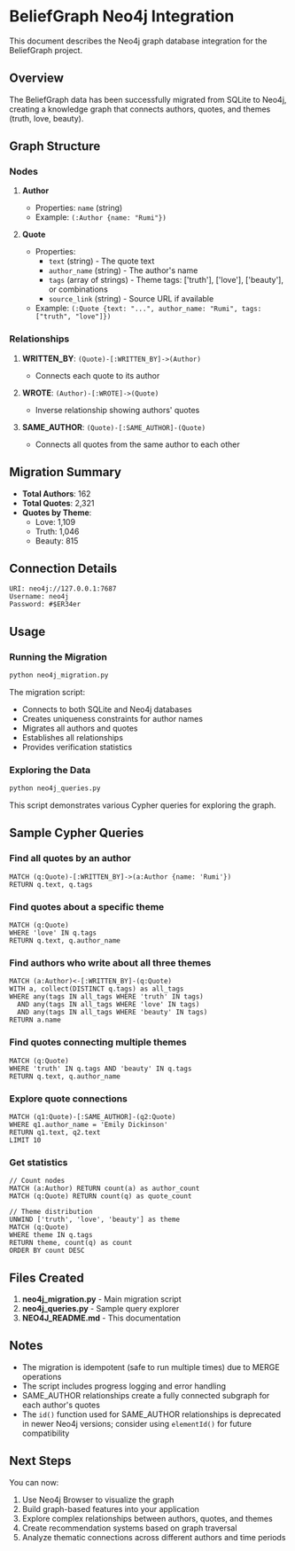 # BeliefGraph Neo4j Integration

This document describes the Neo4j graph database integration for the BeliefGraph project.

## Overview

The BeliefGraph data has been successfully migrated from SQLite to Neo4j, creating a knowledge graph that connects authors, quotes, and themes (truth, love, beauty).

## Graph Structure

### Nodes

1. **Author**
   - Properties: `name` (string)
   - Example: `(:Author {name: "Rumi"})`

2. **Quote**
   - Properties:
     - `text` (string) - The quote text
     - `author_name` (string) - The author's name
     - `tags` (array of strings) - Theme tags: ['truth'], ['love'], ['beauty'], or combinations
     - `source_link` (string) - Source URL if available
   - Example: `(:Quote {text: "...", author_name: "Rumi", tags: ["truth", "love"]})`

### Relationships

1. **WRITTEN_BY**: `(Quote)-[:WRITTEN_BY]->(Author)`
   - Connects each quote to its author

2. **WROTE**: `(Author)-[:WROTE]->(Quote)`
   - Inverse relationship showing authors' quotes

3. **SAME_AUTHOR**: `(Quote)-[:SAME_AUTHOR]-(Quote)`
   - Connects all quotes from the same author to each other

## Migration Summary

- **Total Authors**: 162
- **Total Quotes**: 2,321
- **Quotes by Theme**:
  - Love: 1,109
  - Truth: 1,046
  - Beauty: 815

## Connection Details

```
URI: neo4j://127.0.0.1:7687
Username: neo4j
Password: #$ER34er
```

## Usage

### Running the Migration

```bash
python neo4j_migration.py
```

The migration script:
- Connects to both SQLite and Neo4j databases
- Creates uniqueness constraints for author names
- Migrates all authors and quotes
- Establishes all relationships
- Provides verification statistics

### Exploring the Data

```bash
python neo4j_queries.py
```

This script demonstrates various Cypher queries for exploring the graph.

## Sample Cypher Queries

### Find all quotes by an author
```cypher
MATCH (q:Quote)-[:WRITTEN_BY]->(a:Author {name: 'Rumi'})
RETURN q.text, q.tags
```

### Find quotes about a specific theme
```cypher
MATCH (q:Quote)
WHERE 'love' IN q.tags
RETURN q.text, q.author_name
```

### Find authors who write about all three themes
```cypher
MATCH (a:Author)<-[:WRITTEN_BY]-(q:Quote)
WITH a, collect(DISTINCT q.tags) as all_tags
WHERE any(tags IN all_tags WHERE 'truth' IN tags) 
  AND any(tags IN all_tags WHERE 'love' IN tags)
  AND any(tags IN all_tags WHERE 'beauty' IN tags)
RETURN a.name
```

### Find quotes connecting multiple themes
```cypher
MATCH (q:Quote)
WHERE 'truth' IN q.tags AND 'beauty' IN q.tags
RETURN q.text, q.author_name
```

### Explore quote connections
```cypher
MATCH (q1:Quote)-[:SAME_AUTHOR]-(q2:Quote)
WHERE q1.author_name = 'Emily Dickinson'
RETURN q1.text, q2.text
LIMIT 10
```

### Get statistics
```cypher
// Count nodes
MATCH (a:Author) RETURN count(a) as author_count
MATCH (q:Quote) RETURN count(q) as quote_count

// Theme distribution
UNWIND ['truth', 'love', 'beauty'] as theme
MATCH (q:Quote)
WHERE theme IN q.tags
RETURN theme, count(q) as count
ORDER BY count DESC
```

## Files Created

1. **neo4j_migration.py** - Main migration script
2. **neo4j_queries.py** - Sample query explorer
3. **NEO4J_README.md** - This documentation

## Notes

- The migration is idempotent (safe to run multiple times) due to MERGE operations
- The script includes progress logging and error handling
- SAME_AUTHOR relationships create a fully connected subgraph for each author's quotes
- The `id()` function used for SAME_AUTHOR relationships is deprecated in newer Neo4j versions; consider using `elementId()` for future compatibility

## Next Steps

You can now:
1. Use Neo4j Browser to visualize the graph
2. Build graph-based features into your application
3. Explore complex relationships between authors, quotes, and themes
4. Create recommendation systems based on graph traversal
5. Analyze thematic connections across different authors and time periods
